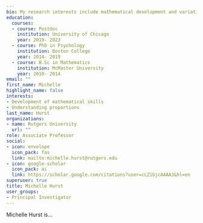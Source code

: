 ```yaml
---
bio: My research interests include mathematical development and variations in performance across contexts.
education:
  courses:
  - course: Postdoc 
    institution: University of Chicago
    year: 2019- 2023
  - course: PhD in Psychology
    institution: Boston College
    year: 2014- 2019
  - course: B.Sc in Mathematics
    institution: McMaster University
    year: 2010- 2014
email: ""
first_name: Michelle
highlight_name: false
interests:
- Development of mathematical skills
- Understanding proportions
last_name: Hurst
organizations:
- name: Rutgers University
  url: ""
role: Associate Professor 
social:
- icon: envelope
  icon_pack: fas
  link: mailto:michelle.hurst@rutgers.edu
- icon: google-scholar
  icon_pack: ai
  link: https://scholar.google.com/citations?user=cLZiGjcAAAAJ&hl=en
superuser: true
title: Michelle Hurst
user_groups:
- Principal Investigator
---
```


Michelle Hurst is...

